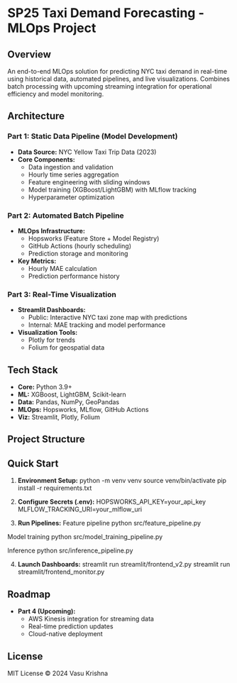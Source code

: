 # SP25 Taxi Demand Forecasting - MLOps Project

## Overview
An end-to-end MLOps solution for predicting NYC taxi demand in real-time using historical data, automated pipelines, and live visualizations. Combines batch processing with upcoming streaming integration for operational efficiency and model monitoring.

## Architecture

### Part 1: Static Data Pipeline (Model Development)
- **Data Source:** NYC Yellow Taxi Trip Data (2023)
- **Core Components:**
  - Data ingestion and validation
  - Hourly time series aggregation
  - Feature engineering with sliding windows
  - Model training (XGBoost/LightGBM) with MLflow tracking
  - Hyperparameter optimization

### Part 2: Automated Batch Pipeline
- **MLOps Infrastructure:**
  - Hopsworks (Feature Store + Model Registry)
  - GitHub Actions (hourly scheduling)
  - Prediction storage and monitoring
- **Key Metrics:**
  - Hourly MAE calculation
  - Prediction performance history

### Part 3: Real-Time Visualization
- **Streamlit Dashboards:**
  - Public: Interactive NYC taxi zone map with predictions
  - Internal: MAE tracking and model performance
- **Visualization Tools:**
  - Plotly for trends
  - Folium for geospatial data

## Tech Stack
- **Core:** Python 3.9+
- **ML:** XGBoost, LightGBM, Scikit-learn
- **Data:** Pandas, NumPy, GeoPandas
- **MLOps:** Hopsworks, MLflow, GitHub Actions
- **Viz:** Streamlit, Plotly, Folium

## Project Structure

## Quick Start
1. **Environment Setup:**
python -m venv venv
source venv/bin/activate
pip install -r requirements.txt

2. **Configure Secrets (.env):**
HOPSWORKS_API_KEY=your_api_key
MLFLOW_TRACKING_URI=your_mlflow_uri

3. **Run Pipelines:**
Feature pipeline
python src/feature_pipeline.py

Model training
python src/model_training_pipeline.py

Inference
python src/inference_pipeline.py


4. **Launch Dashboards:**
streamlit run streamlit/frontend_v2.py
streamlit run streamlit/frontend_monitor.py


## Roadmap
- **Part 4 (Upcoming):**
  - AWS Kinesis integration for streaming data
  - Real-time prediction updates
  - Cloud-native deployment

## License
MIT License © 2024 Vasu Krishna
